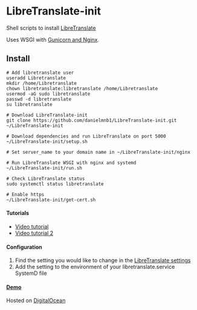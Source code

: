 # LibreTranslate-init

Shell scripts to install [LibreTranslate](https://libretranslate.com)

Uses WSGI with [Gunicorn and Nginx](https://www.digitalocean.com/community/tutorials/how-to-serve-flask-applications-with-gunicorn-and-nginx-on-ubuntu-18-04).

## Install

```
# Add libretranslate user
useradd Libretranslate
mkdir /home/Libretranslate
chown libretranslate:libretranslate /home/Libretranslate
usermod -aG sudo libretranslate
passwd -d libretranslate
su libretranslate

# Download LibreTranslate-init
git clone https://github.com/danielmnb1/LibreTranslate-init.git ~/LibreTranslate-init

# Download dependencies and run LibreTranslate on port 5000
~/LibreTranslate-init/setup.sh

# Set server_name to your domain name in ~/LibreTranslate-init/nginx

# Run LibreTranslate WSGI with nginx and systemd
~/LibreTranslate-init/run.sh

# Check LibreTranslate status
sudo systemctl status libretranslate

# Enable https
~/LibreTranslate-init/get-cert.sh

```

#### Tutorials
- [Video tutorial](https://www.youtube.com/watch?v=mwacU-yqJwc)
- [Video tutorial 2](https://www.youtube.com/watch?v=SJ8lNcn4cjE)

#### Configuration
1. Find the setting you would like to change in the [LibreTranslate settings](https://github.com/LibreTranslate/LibreTranslate#arguments)
2. Add the setting to the environment of your libretranslate.service SystemD file

#### [Demo](https://translate.argosopentech.com)
Hosted on [DigitalOcean](https://m.do.co/c/a1af57be6e3f)
